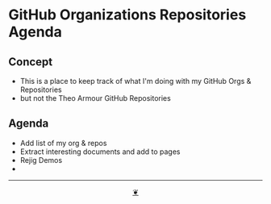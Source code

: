 # GitHub Organizations Repositories Agenda

## Concept

*   This is a place to keep track of what I'm doing with my GitHub Orgs & Repositories
*   but not the Theo Armour GitHub Repositories

## Agenda

*   Add list of my org & repos 
*   Extract interesting documents and add to pages
*   Rejig Demos
*     
    

  

* * *

<center title="Hello! Click me to go up to the top"><a class="aDingbat" href="javascript:window.main.scrollTo(0,0);">❦</a></center>